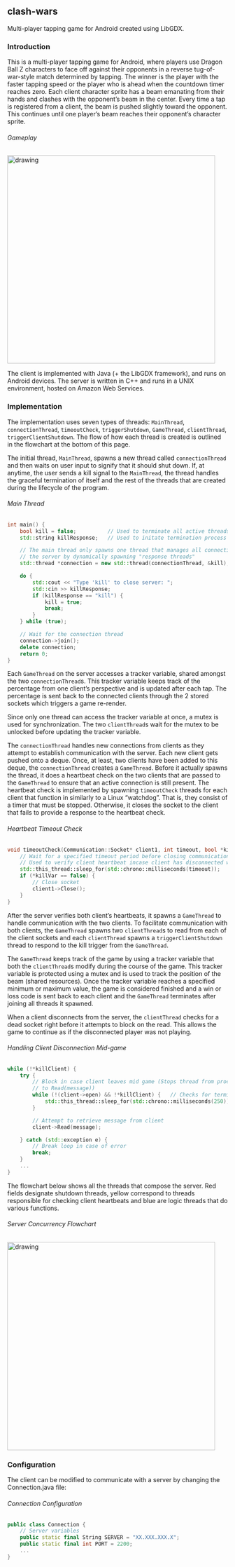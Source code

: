 ## clash-wars
Multi-player tapping game for Android created using LibGDX.

### Introduction
This is a multi-player tapping game for Android, where players use Dragon Ball Z characters to face off against their opponents in a reverse tug-of-war-style match determined by tapping. The winner is the player with the faster tapping speed or the player who is ahead when the countdown timer reaches zero. Each client character sprite has a beam emanating from their hands and clashes with the opponent’s beam in the center. Every time a tap is registered from a client, the beam is pushed slightly toward the opponent. This continues until one player’s beam reaches their opponent’s character sprite.

###### Gameplay

<img src="https://github.com/Autokrator/autokrator.github.io/raw/master/images/clashGIF.gif" alt="drawing" width="475px" />

The client is implemented with Java (+ the LibGDX framework), and runs on Android devices. The server is written in C++ and runs in a UNIX environment, hosted on Amazon Web Services.

### Implementation
The implementation uses seven types of threads: `MainThread`, `connectionThread`, `timeoutCheck`, `triggerShutdown`, `GameThread`, `clientThread`, `triggerClientShutdown`. The flow of how each thread is created is outlined in the flowchart at the bottom of this page.

The initial thread, `MainThread`, spawns a new thread called `connectionThread` and then waits on user input to signify that it should shut down. If, at anytime, the user sends a kill signal to the `MainThread`, the thread handles the graceful termination of itself and the rest of the threads that are created during the lifecycle of the program.

###### Main Thread
```cpp
int main() {
    bool kill = false;          // Used to terminate all active threads
    std::string killResponse;   // Used to initate termination process

    // The main thread only spawns one thread that manages all connections to
    // the server by dynamically spawning "response threads"
    std::thread *connection = new std::thread(connectionThread, &kill);

    do {
        std::cout << "Type 'kill' to close server: ";
        std::cin >> killResponse;
        if (killResponse == "kill") {
            kill = true;
            break;
        }
    } while (true);

    // Wait for the connection thread
    connection->join();
    delete connection;
    return 0;
}
```

Each `GameThread` on the server accesses a tracker variable, shared amongst the two `connectionThread`s. This tracker variable keeps track of the percentage from one client’s perspective and is updated after each tap. The percentage is sent back to the connected clients through the 2 stored sockets which triggers a game re-render.

Since only one thread can access the tracker variable at once, a mutex is used for synchronization. The two `clientThread`s wait for the mutex to be unlocked before updating the tracker variable.

The `connectionThread` handles new connections from clients as they attempt to establish communication with the server. Each new client gets pushed onto a deque. Once, at least, two clients have been added to this deque, the `connectionThread` creates a `GameThread`. Before it actually spawns the thread, it does a heartbeat check on the two clients that are passed to the `GameThread` to ensure that an active connection is still present. The heartbeat check is implemented by spawning `timeoutCheck` threads for each client that function in similarly to a Linux “watchdog”. That is, they consist of a timer that must be stopped. Otherwise, it closes the socket to the client that fails to provide a response to the heartbeat check.

###### Heartbeat Timeout Check
```cpp
void timeoutCheck(Communication::Socket* client1, int timeout, bool *killVar) {
    // Wait for a specified timeout period before closing communication with client
    // Used to verify client heartbeat incase client has disconnected while in queue
    std::this_thread::sleep_for(std::chrono::milliseconds(timeout));
    if (*killVar == false) {
        // Close socket
        client1->Close();
    }
}
```

After the server verifies both client’s heartbeats, it spawns a `GameThread` to handle communication with the two clients. To facilitate communication with both clients, the `GameThread` spawns two `clientThread`s to read from each of the client sockets and each `clientThread` spawns a `triggerClientShutdown` thread to respond to the kill trigger from the `GameThread`.

The `GameThread` keeps track of the game by using a tracker variable that both the `clientThread`s modify during the course of the game. This tracker variable is protected using a mutex and is used to track the position of the beam (shared resources). Once the tracker variable reaches a specified minimum or maximum value, the game is considered finished and a win or loss code is sent back to each client and the `GameThread` terminates after joining all threads it spawned.

When a client disconnects from the server, the `clientThread` checks for a dead socket right before it attempts to block on the read. This allows the game to continue as if the disconnected player was not playing.

###### Handling Client Disconnection Mid-game
```cpp
while (!*killClient) {
    try {
        // Block in case client leaves mid game (Stops thread from proceeding
        // to Read(message))
        while (!(client->open) && !*killClient) {   // Checks for termination
            std::this_thread::sleep_for(std::chrono::milliseconds(250));
        }

        // Attempt to retrieve message from client
        client->Read(message);

    } catch (std::exception e) {
        // Break loop in case of error
        break;
    }
    ...
}
```

The flowchart below shows all the threads that compose the server. Red fields designate shutdown threads, yellow correspond to threads responsible for checking client heartbeats and blue are logic threads that do various functions.

###### Server Concurrency Flowchart

<img src="https://i.imgur.com/63ZFix6.png" alt="drawing" width="475px" />

### Configuration

The client can be modified to communicate with a server by changing the Connection.java file: 

###### Connection Configuration
```cpp
public class Connection {
    // Server variables
    public static final String SERVER = "XX.XXX.XXX.X";
    public static final int PORT = 2200;
    ...
}
```
